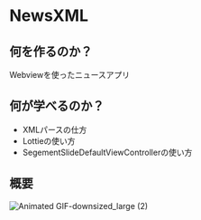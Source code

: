 # NewsXML

## 何を作るのか？
Webviewを使ったニュースアプリ

## 何が学べるのか？
* XMLパースの仕方
* Lottieの使い方
* SegementSlideDefaultViewControllerの使い方

## 概要
![Animated GIF-downsized_large (2)](https://user-images.githubusercontent.com/44314610/129530593-fc4f222a-8f30-4be0-9ef5-e8d7f36310c1.gif)


